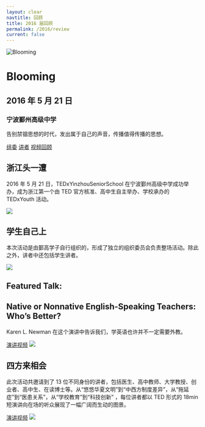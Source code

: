 ```yaml
---
layout: clear
navtitle: 回顾
title: 2016 届回顾
permalink: /2016/review
current: false
---
```


<div class="hero">
  <div class="wrapper">
    <div class="hero-left">
      <img src="{{ "/img/2016/artworks/blooming.svg" | prepend: site.cdn }}?bust={{ site.time | date: '%s' }}" alt="Blooming" class="hero-img img-blooming">
    </div>
    <div class="hero-right">
      <h1>Blooming</h1>
      <h2>2016 年 5 月 21 日</h2>
      <h3>宁波鄞州高级中学</h3>
      <p>
        告别禁锢思想的时代，发出属于自己的声音，传播值得传播的思想。
      </p>
      <a class="learn-more" href="/2016/committee">组委</a>
      <a class="learn-more" href="/2016/speakers">讲者</a>
      <a class="learn-more" href="/2016/videos">视频回顾</a>
    </div>
  </div>
</div>

<div class="content-block bg-blue">
  <section class="wrapper">
    <h2>浙江头一遭</h2>
    <p>
      2016 年 5 月 21 日，TEDxYinzhouSeniorSchool 在宁波鄞州高级中学成功举办，成为浙江第一个由 TED 官方核准、高中生自主举办、学校承办的 TEDxYouth 活动。
    </p>
    <img src="{{ "/img/2016/all.jpg" | prepend: site.cdn }}?bust={{ site.time | date: '%s' }}">
  </section>
</div>

<div class="content-block bg-green">
  <section class="wrapper">
    <h2>学生自己上</h2>
    <p>
      本次活动是由鄞高学子自行组织的，形成了独立的组织委员会负责整场活动。除此之外，讲者中还包括学生讲者。
    </p>
    <img src="{{ "/img/2016/students.jpg" | prepend: site.cdn }}?bust={{ site.time | date: '%s' }}">
  </section>
</div>

<div class="content-block bg-indigo">
  <section class="wrapper">
    <h2>Featured Talk:</h2>
    <h2>Native or Nonnative English-Speaking Teachers: Who’s Better?</h2>
    <p>
      Karen L. Newman 在这个演讲中告诉我们，学英语也许并不一定需要外教。
    </p>
    <a href="http://www.bilibili.com/video/av4951989/" class="call2action">演讲视频</a>
    <img src="{{ "/img/2016/karen_l_newman.jpg" | prepend: site.cdn }}?bust={{ site.time | date: '%s' }}">
  </section>
</div>

<div class="content-block bg-purple">
  <section class="wrapper">
    <h2>四方来相会</h2>
    <p>
      此次活动共邀请到了 13 位不同身份的讲者，包括医生、高中教师、大学教授、创业者、高中生、在读博士等。从“悠悠华夏文明”到“中西方制度差异”，从“拖延症”到“医患关系”，从“学校教育”到“科技创新” ，每位讲者都以 TED 形式的 18min 短演讲向在场的听众展现了一幅广阔而生动的图景。
    </p>
    <a href="/2016/videos" class="call2action">演讲视频</a>
    <img src="{{ "/img/2016/speakers.jpg" | prepend: site.cdn }}?bust={{ site.time | date: '%s' }}">
  </section>
</div>
